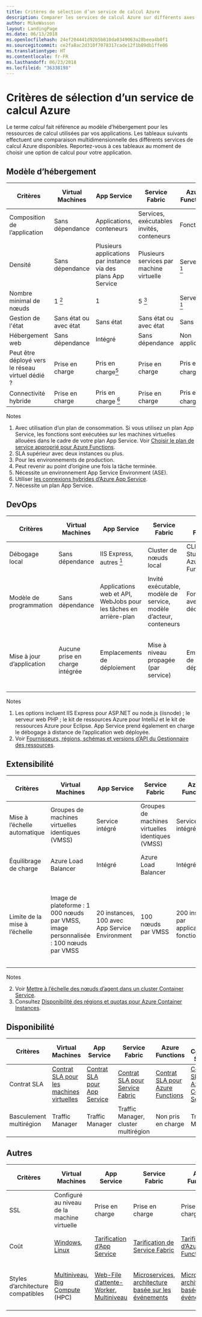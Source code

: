 ```yaml
---
title: Critères de sélection d’un service de calcul Azure
description: Comparer les services de calcul Azure sur différents axes
author: MikeWasson
layout: LandingPage
ms.date: 06/13/2018
ms.openlocfilehash: 24ef204441d92b5b810da0349063a28beea4b0f1
ms.sourcegitcommit: ce2fa8ac2d310f7078317cade12f1b89db1ffe06
ms.translationtype: HT
ms.contentlocale: fr-FR
ms.lasthandoff: 06/23/2018
ms.locfileid: "36338198"
---
```

# <a name="criteria-for-choosing-an-azure-compute-service"></a>Critères de sélection d’un service de calcul Azure

Le terme *calcul* fait référence au modèle d’hébergement pour les ressources de calcul utilisées par vos applications. Les tableaux suivants effectuent une comparaison multidimensionnelle des différents services de calcul Azure disponibles. Reportez-vous à ces tableaux au moment de choisir une option de calcul pour votre application.

## <a name="hosting-model"></a>Modèle d’hébergement

| Critères | Virtual Machines | App Service | Service Fabric | Azure Functions | Azure Container Service | Container Instances | Azure Batch |
|----------|-----------------|-------------|----------------|-----------------|-------------------------|----------------|-------------|
| Composition de l’application | Sans dépendance | Applications, conteneurs | Services, exécutables invités, conteneurs | Fonctions | Containers | Containers | Scheduled jobs  |
| Densité | Sans dépendance | Plusieurs applications par instance via des plans App Service | Plusieurs services par machine virtuelle | Serverless <a href="#note1"><sup>1</sup></a> | Plusieurs conteneurs par machine virtuelle |Aucune instance dédiée | Plusieurs applications par machine virtuelle |
| Nombre minimal de nœuds | 1 <a href="#note2"><sup>2</sup></a>  | 1 | 5 <a href="#note3"><sup>3</sup></a> | Serverless <a href="#note1"><sup>1</sup></a> | 3 | Aucun nœud dédié | 1 <a href="#note4"><sup>4</sup></a> |
| Gestion de l'état | Sans état ou avec état | Sans état | Sans état ou avec état | Sans état | Sans état ou avec état | Sans état | Sans état |
| Hébergement web | Sans dépendance | Intégré | Sans dépendance | Non applicable | Sans dépendance | Sans dépendance | Non  |
| Peut être déployé vers le réseau virtuel dédié ? | Prise en charge | Pris en charge<a href="#note5"><sup>5</sup></a> | Prise en charge | Pris en charge <a href="#note5"><sup>5</sup></a> | Prise en charge | Non pris en charge | Prise en charge |
| Connectivité hybride | Prise en charge | Pris en charge <a href="#note6"><sup>6</sup></a>  | Prise en charge | Pris en charge <a href="#node7"><sup>7</sup></a> | Prise en charge | Non pris en charge | Prise en charge |

Notes

1. <span id="note1">Avec utilisation d’un plan de consommation. Si vous utilisez un plan App Service, les fonctions sont exécutées sur les machines virtuelles allouées dans le cadre de votre plan App Service. Voir [Choisir le plan de service approprié pour Azure Functions][function-plans].</span>
2. <span id="note2">SLA supérieur avec deux instances ou plus.</span>
3. <span id="note3">Pour les environnements de production.</span>
4. <span id="note4">Peut revenir au point d’origine une fois la tâche terminée.</span>
5. <span id="note5">Nécessite un environnement App Service Environment (ASE).</span>
6. <span id="note6">Utiliser [les connexions hybrides d’Azure App Service][app-service-hybrid].</span>
7. <span id="note7">Nécessite un plan App Service.</span>

## <a name="devops"></a>DevOps

| Critères | Virtual Machines | App Service | Service Fabric | Azure Functions | Azure Container Service | Container Instances | Azure Batch |
|----------|-----------------|-------------|----------------|-----------------|-------------------------|----------------|-------------|
| Débogage local | Sans dépendance | IIS Express, autres <a href="#note1b"><sup>1</sup></a> | Cluster de nœuds local | CLI Visual Studio ou Azure Functions | Runtime de conteneurs local | Runtime de conteneurs local | Non pris en charge |
| Modèle de programmation | Sans dépendance | Applications web et API, WebJobs pour les tâches en arrière-plan | Invité exécutable, modèle de service, modèle d’acteur, conteneurs | Fonctions avec déclencheurs | Sans dépendance | Sans dépendance | Application de ligne de commande |
| Mise à jour d’application | Aucune prise en charge intégrée | Emplacements de déploiement | Mise à niveau propagée (par service) | Emplacements de déploiement | Dépend de l’orchestrateur. Prise en charge des mises à niveau propagées dans la plupart des cas | Créer une image conteneur | Non applicable |

Notes

1. <span id="note1b">Les options incluent IIS Express pour ASP.NET ou node.js (iisnode) ; le serveur web PHP ; le kit de ressources Azure pour IntelliJ et le kit de ressources Azure pour Eclipse. App Service prend également en charge le débogage à distance de l’application web déployée.</span>
2. <span id="note2b">Voir [Fournisseurs, régions, schémas et versions d’API du Gestionnaire des ressources][resource-manager-supported-services].</span> 


## <a name="scalability"></a>Extensibilité

| Critères | Virtual Machines | App Service | Service Fabric | Azure Functions | Azure Container Service | Container Instances | Azure Batch |
|----------|-----------------|-------------|----------------|-----------------|-------------------------|----------------|-------------|
| Mise à l’échelle automatique | Groupes de machines virtuelles identiques (VMSS) | Service intégré | Groupes de machines virtuelles identiques (VMSS) | Service intégré | Non pris en charge | Non pris en charge | N/A |
| Équilibrage de charge | Azure Load Balancer | Intégré | Azure Load Balancer | Intégré | Azure Load Balancer |  Aucune prise en charge intégrée | Azure Load Balancer |
| Limite de la mise à l’échelle | Image de plateforme : 1 000 nœuds par VMSS, image personnalisée : 100 nœuds par VMSS | 20 instances, 100 avec App Service Environment | 100 nœuds par VMSS | 200 instances par application de fonction | 100 <a href="#note2c"><sup>1</sup></a> |20 groupes de conteneurs par abonnement par défaut. Contactez le service client pour augmenter la limite. <a href="#note3c"><sup>2</sup></a> | Limite de 20 cœurs par défaut. Contactez le service client pour augmenter la limite. |

Notes

2. <span id="note1c">Voir [Mettre à l’échelle des nœuds d’agent dans un cluster Container Service][scale-acs]</span>.
3. <span id="note2c">Consultez [Disponibilité des régions et quotas pour Azure Container Instances](/azure/container-instances/container-instances-quotas).</span>


## <a name="availability"></a>Disponibilité

| Critères | Virtual Machines | App Service | Service Fabric | Azure Functions | Azure Container Service | Container Instances | Azure Batch |
|----------|-----------------|-------------|----------------|-----------------|-------------------------|----------------|-------------|
| Contrat SLA | [Contrat SLA pour les machines virtuelles][sla-vm] | [Contrat SLA pour App Service][sla-app-service] | [Contrat SLA pour Service Fabric][sla-sf] | [Contrat SLA pour Azure Functions][sla-functions] | [Contrat SLA pour Azure Container Service][sla-acs] | [Contrat SLA pour Container Instances](https://azure.microsoft.com/support/legal/sla/container-instances/) | [Contrat SLA pour Azure Batch][sla-batch] |
| Basculement multirégion | Traffic Manager | Traffic Manager | Traffic Manager, cluster multirégion | Non pris en charge  | Traffic Manager | Non pris en charge | Non pris en charge |

## <a name="other"></a>Autres

| Critères | Virtual Machines | App Service | Service Fabric | Azure Functions | Azure Container Service | Container Instances | Azure Batch |
|----------|-----------------|-------------|----------------|-----------------|-------------------------|----------------|-------------|
| SSL | Configuré au niveau de la machine virtuelle | Prise en charge | Prise en charge  | Prise en charge | Configuré au niveau de la machine virtuelle | Prise en charge avec un conteneur sidecar | Prise en charge |
| Coût | [Windows][cost-windows-vm], [Linux][cost-linux-vm] | [Tarification d’App Service][cost-app-service] | [Tarification de Service Fabric][cost-service-fabric] | [Tarification d’Azure Functions][cost-functions] | [Tarification d’Azure Container Service][cost-acs] | [Tarification Container Instances](https://azure.microsoft.com/pricing/details/container-instances/) | [Tarification d’Azure Batch][cost-batch]
| Styles d’architecture compatibles | [Multiniveau][n-tier], [Big Compute][big-compute] (HPC) | [Web-File d’attente-Worker][w-q-w], [Multiniveau][n-tier] | [Microservices][microservices], [architecture basée sur les événements][event-driven] | [Microservices][microservices], [architecture basée sur les événements][event-driven] | [Microservices][microservices], [architecture basée sur les événements][event-driven] | [Microservices][microservices], automatisation des tâches, programmes de traitement par lots  | [Big Compute][big-compute] (HPC) |

[cost-linux-vm]: https://azure.microsoft.com/pricing/details/virtual-machines/linux/
[cost-windows-vm]: https://azure.microsoft.com/pricing/details/virtual-machines/windows/
[cost-app-service]: https://azure.microsoft.com/pricing/details/app-service/
[cost-service-fabric]: https://azure.microsoft.com/pricing/details/service-fabric/
[cost-functions]: https://azure.microsoft.com/pricing/details/functions/
[cost-acs]: https://azure.microsoft.com/pricing/details/container-service/
[cost-batch]: https://azure.microsoft.com/pricing/details/batch/

[function-plans]: /azure/azure-functions/functions-scale
[sla-acs]: https://azure.microsoft.com/support/legal/sla/container-service/
[sla-app-service]: https://azure.microsoft.com/support/legal/sla/app-service/
[sla-batch]: https://azure.microsoft.com/support/legal/sla/batch/
[sla-functions]: https://azure.microsoft.com/support/legal/sla/functions/
[sla-sf]: https://azure.microsoft.com/support/legal/sla/service-fabric/
[sla-vm]: https://azure.microsoft.com/support/legal/sla/virtual-machines/

[resource-manager-supported-services]: /azure/azure-resource-manager/resource-manager-supported-services
[scale-acs]: /azure/container-service/kubernetes/container-service-scale#scaling-considerations

[n-tier]: ../architecture-styles/n-tier.md
[w-q-w]: ../architecture-styles/web-queue-worker.md
[microservices]: ../architecture-styles/microservices.md
[event-driven]: ../architecture-styles/event-driven.md
[big-date]: ../architecture-styles/big-data.md
[big-compute]: ../architecture-styles/big-compute.md

[app-service-hybrid]: /azure/app-service/app-service-hybrid-connections